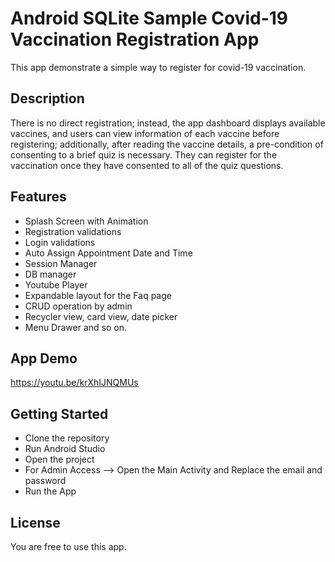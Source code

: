 # Android SQLite Sample Covid-19 Vaccination Registration App
This app demonstrate a simple way to register for covid-19 vaccination.

## Description

There is no direct registration; instead, the app dashboard displays available vaccines, and users can view information of each vaccine before registering; additionally, after reading the vaccine details, a pre-condition of consenting to a brief quiz is necessary. They can register for the vaccination once they have consented to all of the quiz questions.

## Features
* Splash Screen with Animation
* Registration validations
* Login validations
* Auto Assign Appointment Date and Time
* Session Manager
* DB manager
* Youtube Player 
* Expandable layout for the Faq page
* CRUD operation by admin
* Recycler view, card view, date picker
* Menu Drawer and so on.

## App Demo
https://youtu.be/krXhIJNQMUs

## Getting Started
* Clone the repository
* Run Android Studio
* Open the project
* For Admin Access —> Open the Main Activity and Replace the email and password
* Run the App


## License
You are free to use this app.
